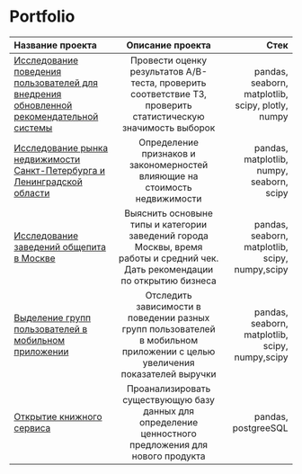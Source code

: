 # Portfolio
| Название проекта  | Описание проекта  | Стек |
|:------------- |:---------------:| -------------:|
|  [Исследование поведения пользователей для внедрения обновленной рекомендательной системы](https://github.com/Viktoriyafilipchik/data_analyst/blob/main/%D0%90%D0%92%20%D1%82%D0%B5%D1%81%D1%82%D0%B8%D1%80%D0%BE%D0%B2%D0%B0%D0%BD%D0%B8%D0%B5%20%D0%B2%D0%BD%D0%B5%D0%B4%D1%80%D0%B5%D0%BD%D0%B8%D0%B5%20%D0%BD%D0%BE%D0%B2%D0%BE%D0%B9%20%D1%80%D0%B5%D0%BA%D0%BE%D0%BC%D0%B5%D0%BD%D0%B4%D0%B0%D1%82%D0%B5%D0%BB%D1%8C%D0%BD%D0%BE%D0%B9%20%D1%81%D0%B8%D1%81%D1%82%D0%B5%D0%BC%D1%8B/recomendation_system.ipynb) |  Провести оценку результатов A/B-теста, проверить соответствие ТЗ, проверить статистическую значимость выборок |pandas, seaborn, matplotlib, scipy, plotly, numpy  |
| [Исследование рынка недвижимости Санкт-Петербурга и Ленинградской области](https://github.com/Viktoriyafilipchik/data_analyst/blob/main/%D0%98%D1%81%D1%81%D0%BB%D0%B5%D0%B4%D0%BE%D0%B2%D0%B0%D0%BD%D0%B8%D0%B5%20%D1%80%D1%8B%D0%BD%D0%BA%D0%B0%20%D0%BD%D0%B5%D0%B4%D0%B2%D0%B8%D0%B6%D0%B8%D0%BC%D0%BE%D1%81%D1%82%D0%B8%20%D0%A1%D0%9F%D0%B1/real_estate.ipynb)      |  Определение признаков и закономерностей влияющие на стоимость недвижимости    |pandas, matplotlib, numpy, seaborn, scipy    |
| [Исследование заведений общепита в Москве](https://github.com/Viktoriyafilipchik/data_analyst/blob/main/%D0%98%D1%81%D1%81%D0%BB%D0%B5%D0%B4%D0%BE%D0%B2%D0%B0%D0%BD%D0%B8%D0%B5%20%D1%80%D1%8B%D0%BD%D0%BA%D0%B0%20%D0%B7%D0%B0%D0%B2%D0%B5%D0%B4%D0%B5%D0%BD%D0%B8%D0%B9%20%D0%9C%D0%BE%D1%81%D0%BA%D0%B2%D1%8B%20(%D0%B4%D0%BB%D1%8F%20%D0%BE%D1%82%D0%BA%D1%80%D1%8B%D1%82%D0%B8%D1%8F%20%D0%B1%D0%B8%D0%B7%D0%BD%D0%B5%D1%81%D0%B0)/restor_pubs_cafe.ipynb) | Выяснить основыне типы и категории заведений города Москвы, время работы и средний чек. Дать рекомендации по открытию бизнеса  |pandas, seaborn, matplotlib, scipy, numpy,scipy  |
|  [Выделение групп пользователей в мобильном приложении](https://github.com/Viktoriyafilipchik/data_analyst/blob/main/%D0%92%D1%8B%D0%B4%D0%B5%D0%BB%D0%B5%D0%BD%D0%B8%D0%B5%20%D0%B3%D1%80%D1%83%D0%BF%D0%BF%20%D0%BF%D0%BE%D0%BB%D1%8C%D0%B7%D0%BE%D0%B2%D0%B0%D1%82%D0%B5%D0%BB%D0%B5%D0%B9%20%D0%BD%D0%BE%D0%B2%D0%BE%D0%B3%D0%BE%20%D0%BF%D1%80%D0%B8%D0%BB%D0%BE%D0%B6%D0%B5%D0%BD%D0%B8%D1%8F/groups_of_users.ipynb) | Отследить зависимости в поведении разных групп пользователей в мобильном приложении с целью увеличения показателей выручки  | pandas, seaborn, matplotlib, scipy, numpy,scipy |
| [Открытие книжного сервиса](DB_postgree_SQL.ipynb)| Проанализировать существующую базу данных для определение ценностного предложения для нового продукта | pandas, postgreeSQL |


